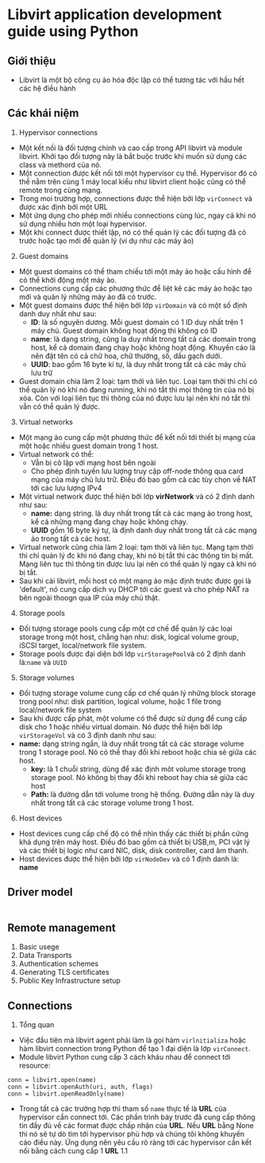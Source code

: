 # Libvirt application development guide using Python
## Giới thiệu
- Libvirt là một bộ công cụ ảo hóa độc lập có thể tương tác với hầu hết các hệ điều hành
## Các khái niệm
1. Hypervisor connections
- Một kết nối là đối tượng chính và cao cấp trong API libvirt và module libvirt. Khởi tạo đối tượng này là bắt buộc trước khi muốn sử dụng các class và methord của nó.
- Một connection được kết nối tới một hypervisor cụ thể. Hypervisor đó có thể nằm trên cùng 1 máy local kiểu như libvirt client hoặc cũng có thể remote trong cùng mạng.
- Trong moi trường hợp, connections được thể hiện bởi lớp `virConnect` và được xác định bởi một URL
- Một ứng dụng cho phép mởi nhiều connections cùng lúc, ngay cả khi nó sử dụng nhiều hơn một loại hypervisor.
- Một khi connect được thiết lập, nó có thể quản lý các đối tượng đã có trước hoặc tạo mới để quản lý (ví dụ như các máy ảo)
2. Guest domains
- Một guest domains có thể tham chiếu tới một máy ảo hoặc cấu hình để có thể khởi động một máy ảo.
- Connections cung cấp các phương thức để liệt kê các máy ảo hoặc tạo mới và quản lý những máy ảo đã có trước.
- Một guest domains được thể hiện bởi lớp `virDomain` và có một số định danh duy nhất như sau:
  - **ID**: là số nguyên dương. Mỗi guest domain có 1 ID duy nhất trên 1 máy chủ. Guest domain không hoạt động thì không có ID
  - **name**: là dạng string, cũng la duy nhất trong tất cả các domain trong host, kể cả domain đang chạy hoặc không hoạt động. Khuyến cáo là nên đặt tên có cả chữ hoa, chữ thường, số, dấu gạch dưới.
  - **UUID**: bao gồm 16 byte kí tự, là duy nhất trong tất cả các máy chủ lưu trữ
- Guest domain chia làm 2 loại: tạm thời và liên tục. Loại tạm thời thì chỉ có thể quản lý nó khi nó đang running, khi nó tắt thì mọi thông tin của nó bị xóa. Còn với loại liên tục thì thông của nó được lưu lại nên khi  nó tắt thì vẫn có thể quản lý được.
3. Virtual networks
- Một mạng ảo cung cấp một phương thức để kết nối tới thiết bị mạng của một hoặc nhiều guest domain trong 1 host.
- Virtual network có thể:
  - Vẫn bị cô lập với mạng host bên ngoài
  - Cho phép định tuyến lưu lượng truy cập off-node thông qua card mạng của máy chủ lưu trữ. Điều đó bao gồm cả các tùy chọn về NAT tới các lưu lượng IPv4
- Một virtual network được thể hiện bởi lớp **virNetwork** và có 2 định danh như sau:
  - **name:** dạng string. là duy nhất trong tất cả các mạng ảo trong host, kể cả những mạng đang chạy hoặc không chạy.
  - **UUID** gồm 16 byte ký tự, là định danh duy nhất trong tất cả các mạng ảo trong tất cả các host. 
- Virtual network cũng chia làm 2 loại: tạm thời và liên tục. Mạng tạm thời thì chỉ quản lý đc khi nó đang chay, khi nó bị tắt thì các thông tin bị mất. Mạng liên tục thì thông tin được lưu lại nên có thể quản lý ngay cả khi nó bị tắt.
- Sau khi cài libvirt, mỗi host có một mạng ảo mặc định trước được gọi là 'default', nó cung cấp dịch vụ DHCP tới các guest và cho phép NAT ra bên ngoài thoogn qua IP của máy chủ thật.
4. Storage pools
- Đối tượng storage pools cung cấp một cơ chế để quản lý các loại storage trong một host, chẳng hạn như: disk, logical volume group, iSCSI target, local/network file system.
- Storage pools được đại diện bởi lớp `virStoragePool`và có 2 định danh là:`name` và `UUID`
5. Storage volumes
- Đối tượng storage volume cung cấp cơ chế quản lý những block storage trong pool như: disk partition, logical volume, hoặc 1 file trong local/network file system
- Sau khi được cấp phát, một volume có thể được sử dụng để cung cấp disk cho 1 hoặc nhiều virtual domain. Nó được thể hiện bởi lớp `virStorageVol` và có 3 định danh như sau:
- **name:** dạng string ngắn, là duy nhất trong tất cả các storage volume trong 1 storage pool. Nó có thể thay đổi khi reboot hoặc chia sẻ giữa các host.
  - **key:** là 1 chuỗi string, dùng để xác định môt volume storage trong storage pool. Nó không bị thay đổi khi reboot hay chia sẻ giữa các host
  - **Path:** là đường dẫn tới volume trong hệ thống. Đường dẫn này là duy nhất trong tất cả các storage volume trong 1 host. 
6. Host devices
- Host devices cung cấp chế độ có thể nhìn thấy các thiết bị phần cứng khả dụng trên máy host. Điều đó bao gồm cả thiết bị USB,m, PCI vật lý và các thiết bị logic như card NIC, disk, disk controller, card âm thanh.
- Host devices được thể hiện bởi lớp `virNodeDev` và có 1 định danh là: **name**
## Driver model

<img src="">

## Remote management
1. Basic usege
2. Data Transports
3. Authentication schemes
4. Generating TLS certificates
5. Public Key Infrastructure setup
## Connections
1. Tổng quan
- Việc đầu tiên mà libvirt agent phải làm là gọi hàm `virlnitializa` hoặc hàm libvirt connection trong Python để tạo 1 đại diện là lớp `virConnect`.
- Module libvirt Python cung cấp 3 cách kháu nhau để connect tới resource:
```
conn = libvirt.open(name)
conn = libvirt.openAuth(uri, auth, flags)
conn = libvirt.openReadOnly(name)
```
- Trong tất cả các trường hợp thì tham số `name` thực tế là **URL** của hypervisor cần connect tới. Các phần trình bày trước đã cung cấp thông tin đầy đủ về các format được chấp nhận của **URL**. Nếu **URL** bằng None thì nó sẽ tự dò tìm tới hypervisor phù hợp và chúng tôi không khuyến cáo điều này. Ứng dụng nên yêu cầu rõ ràng tới các hypervisor cần kết nối bằng cách cung cấp 1 **URL**
1.1 
